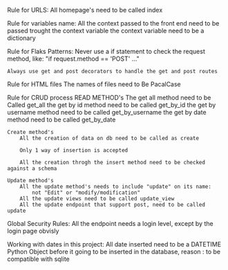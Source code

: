 Rule for URLS:
    All homepage's need to be called index

Rule for variables name:
    All the context passed to the front end need to be passed trought the context variable
    the context variable need to be a dictionary

Rule for Flaks Patterns:
    Never use a if statement to check the request method, like:
        "if request.method == 'POST' ..."
    
    Always use get and post decorators to handle the get and post routes

Rule for HTML files
    The names of files need to Be PacalCase

Rule for CRUD process
    READ METHOD's
        The get all method need to be Called get_all
        the get by id  method need to be called get_by_id
        the get by username method  need to be called get_by_username
        the get by date method need to be called get_by_date

    Create method's
        All the creation of data on db need to be called as create
        
        Only 1 way of insertion is accepted

        All the creation throgh the insert method need to be checked against a schema
    
    Update method's
        All the update method's needs to include "update" on its name:
            not "Edit" or "modify/modification"
        All the update views need to be called update_view
        All the update endpoint that support post, need to be called update
        
Global Security Rules:
    All the endpoint needs a login level, except by the login page obvisly


Working with dates in this project:
    All date inserted need to be a DATETIME Python Object before it going to be inserted in the database, reason : to be compatible
        with sqlite